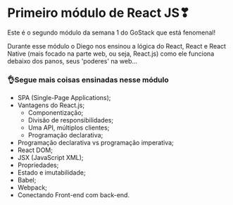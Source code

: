 <h1>Primeiro módulo de React JS❣</h1>

<p>Este é o segundo módulo da semana 1 do GoStack que está fenomenal!</p>

<p>Durante esse módulo o Diego nos ensinou a lógica do React, React e React Native (mais focado na parte web, ou seja, React.js) como ele funciona debaixo dos panos, seus 'poderes' na web...</p>

<h3>👌Segue mais coisas ensinadas nesse módulo</h3>

- SPA (Single-Page Applications);
- Vantagens do React.js;
    - Componentização;
    - Divisão de responsibilidades;
    - Uma API, múltiplos clientes;
    - Programação declarativa;
- Programação declarativa vs programação imperativa;
- React DOM;
- JSX (JavaScript XML);
- Propriedades;
- Estado e imutabilidade;
- Babel;
- Webpack;
- Conectando Front-end com back-end.